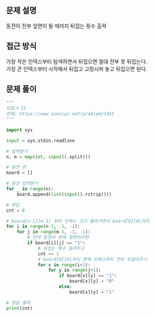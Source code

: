 ## 문제 설명
동전이 전부 앞면이 될 때까지 뒤집는 횟수 출력
## 접근 방식
가장 작은 인덱스부터 탐색하면서 뒤집으면 절대 전부 못 뒤집는다.  
가장 큰 인덱스부터 시작해서 뒤집고 고정시켜 놓고 뒤집으면 된다.
## 문제 풀이
```python
"""
뒤집기 II
문제: https://www.acmicpc.net/problem/1455
"""

import sys

input = sys.stdin.readline

# 입력받기
n, m = map(int, input().split())

# 동전 판
board = []

# 동전 입력받기
for _ in range(n):
    board.append(list(input().rstrip()))

# 정답
cnt = 0

# board[n-1][m-1] 부터 인덱스 크기 줄여가면서 board[0][0]까지
for i in range(n-1, -1, -1):
    for j in range(m-1, -1, -1):
        # 만약 동전이 현재 뒷면이라면
        if board[i][j] == "1":
            # 뒤집는 횟수 늘려주고
            cnt += 1
            # board[0][0]부터 현재 인덱스까지 전부 뒤집어주기
            for x in range(i+1):
                for y in range(j+1):
                    if board[x][y] == "1":
                        board[x][y] = "0"
                    else:
                        board[x][y] = "1"

# 정답 출력
print(cnt)
```
